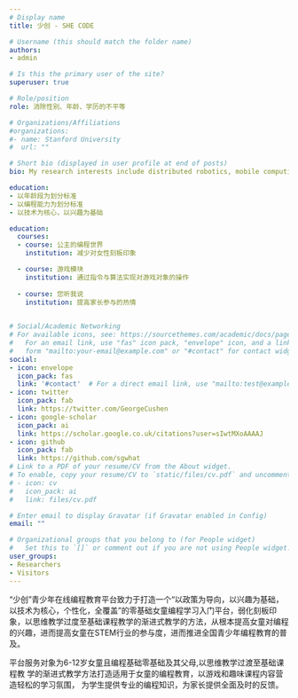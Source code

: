 ```yaml
---
# Display name
title: 少创 - SHE CODE

# Username (this should match the folder name)
authors:
- admin

# Is this the primary user of the site?
superuser: true

# Role/position
role: 消除性别、年龄、学历的不平等

# Organizations/Affiliations
#organizations:
#- name: Stanford University
#  url: ""

# Short bio (displayed in user profile at end of posts)
bio: My research interests include distributed robotics, mobile computing and programmable matter.

education:
- 以年龄段为划分标准
- 以编程能力为划分标准
- 以技术为核心，以兴趣为基础

education:
  courses:
  - course: 公主的编程世界
    institution: 减少对女性刻板印象

  - course: 游戏模块
    institution: 通过指令与算法实现对游戏对象的操作
     
  - course: 您听我说
    institution: 提高家长参与的热情
     

# Social/Academic Networking
# For available icons, see: https://sourcethemes.com/academic/docs/page-builder/#icons
#   For an email link, use "fas" icon pack, "envelope" icon, and a link in the
#   form "mailto:your-email@example.com" or "#contact" for contact widget.
social:
- icon: envelope
  icon_pack: fas
  link: '#contact'  # For a direct email link, use "mailto:test@example.org".
- icon: twitter
  icon_pack: fab
  link: https://twitter.com/GeorgeCushen
- icon: google-scholar
  icon_pack: ai
  link: https://scholar.google.co.uk/citations?user=sIwtMXoAAAAJ
- icon: github
  icon_pack: fab
  link: https://github.com/sgwhat
# Link to a PDF of your resume/CV from the About widget.
# To enable, copy your resume/CV to `static/files/cv.pdf` and uncomment the lines below.
# - icon: cv
#   icon_pack: ai
#   link: files/cv.pdf

# Enter email to display Gravatar (if Gravatar enabled in Config)
email: ""

# Organizational groups that you belong to (for People widget)
#   Set this to `[]` or comment out if you are not using People widget.
user_groups:
- Researchers
- Visitors
---
```

“少创”青少年在线编程教育平台致力于打造一个“以政策为导向，以兴趣为基础，以技术为核心，个性化，全覆盖”的零基础女童编程学习入门平台，弱化刻板印象，以思维教学过度至基础课程教学的渐进式教学的方法，从根本提高女童对编程的兴趣，进而提高女童在STEM行业的参与度，进而推进全国青少年编程教育的普及。

平台服务对象为6-12岁女童且编程基础零基础及其父母,以思维教学过渡至基础课程教 学的渐进式教学方法打造适用于女童的编程教育，以游戏和趣味课程内容营造轻松的学习氛围， 为学生提供专业的编程知识，为家长提供全面及时的反馈。
